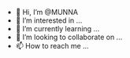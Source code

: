 - 👋 Hi, I’m @MUNNA
- 👀 I’m interested in ...
- 🌱 I’m currently learning ...
- 💞️ I’m looking to collaborate on ...
- 📫 How to reach me ...

<!---
MUNNA is a ✨ special ✨ repository because its `README.md` (this file) appears on your GitHub profile.
You can click the Preview link to take
